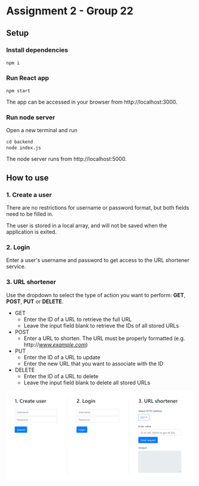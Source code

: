 # Assignment 2 - Group 22

## Setup
### Install dependencies
```
npm i
```
### Run React app
```
npm start
```
The app can be accessed in your browser from http://localhost:3000.

### Run node server
Open a new terminal and run
```
cd backend
node index.js
```
The node server runs from http://localhost:5000.


## How to use

### 1. Create a user
There are no restrictions for username or password format, but both fields need to be filled in.  

The user is stored in a local array, and will not be saved when the application is exited.

### 2. Login
Enter a user's username and password to get access to the URL shortener service.

### 3. URL shortener
Use the dropdown to select the type of action you want to perform: **GET**, **POST**, **PUT** or **DELETE**.  

- GET
  - Enter the ID of a URL to retrieve the full URL
  - Leave the input field blank to retrieve the IDs of all stored URLs
- POST
  - Enter a URL to shorten. The URL must be properly formatted  (e.g. http://*www.example.com*)
- PUT
  - Enter the ID of a URL to update
  - Enter the new URL that you want to associate with the ID
- DELETE
  - Enter the ID of a URL to delete
  - Leave the input field blank to delete all stored URLs 

![screenshot](screenshots/screenshot1.PNG)